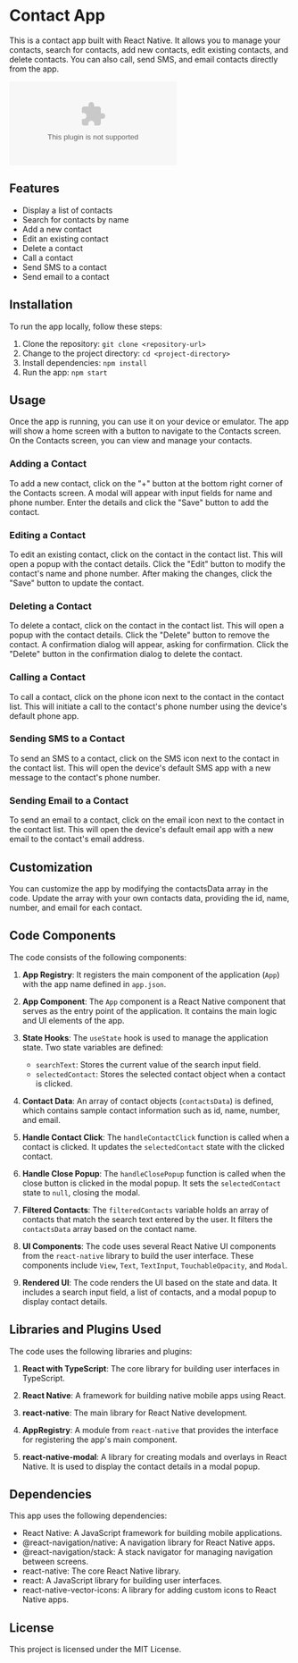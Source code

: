 # Contact App

This is a contact app built with React Native. It allows you to manage your contacts, search for contacts, add new contacts, edit existing contacts, and delete contacts. You can also call, send SMS, and email contacts directly from the app.

![Download APK](apk/app-release.apk)

## Features

- Display a list of contacts
- Search for contacts by name
- Add a new contact
- Edit an existing contact
- Delete a contact
- Call a contact
- Send SMS to a contact
- Send email to a contact

## Installation

To run the app locally, follow these steps:

1. Clone the repository: `git clone <repository-url>`
2. Change to the project directory: `cd <project-directory>`
3. Install dependencies: `npm install`
4. Run the app: `npm start`

## Usage

Once the app is running, you can use it on your device or emulator. The app will show a home screen with a button to navigate to the Contacts screen. On the Contacts screen, you can view and manage your contacts.

### Adding a Contact

To add a new contact, click on the "+" button at the bottom right corner of the Contacts screen. A modal will appear with input fields for name and phone number. Enter the details and click the "Save" button to add the contact.

### Editing a Contact

To edit an existing contact, click on the contact in the contact list. This will open a popup with the contact details. Click the "Edit" button to modify the contact's name and phone number. After making the changes, click the "Save" button to update the contact.

### Deleting a Contact

To delete a contact, click on the contact in the contact list. This will open a popup with the contact details. Click the "Delete" button to remove the contact. A confirmation dialog will appear, asking for confirmation. Click the "Delete" button in the confirmation dialog to delete the contact.

### Calling a Contact

To call a contact, click on the phone icon next to the contact in the contact list. This will initiate a call to the contact's phone number using the device's default phone app.

### Sending SMS to a Contact

To send an SMS to a contact, click on the SMS icon next to the contact in the contact list. This will open the device's default SMS app with a new message to the contact's phone number.

### Sending Email to a Contact

To send an email to a contact, click on the email icon next to the contact in the contact list. This will open the device's default email app with a new email to the contact's email address.

## Customization

You can customize the app by modifying the contactsData array in the code. Update the array with your own contacts data, providing the id, name, number, and email for each contact.

## Code Components

The code consists of the following components:

1. **App Registry**: It registers the main component of the application (`App`) with the app name defined in `app.json`.

2. **App Component**: The `App` component is a React Native component that serves as the entry point of the application. It contains the main logic and UI elements of the app.

3. **State Hooks**: The `useState` hook is used to manage the application state. Two state variables are defined:
   - `searchText`: Stores the current value of the search input field.
   - `selectedContact`: Stores the selected contact object when a contact is clicked.

4. **Contact Data**: An array of contact objects (`contactsData`) is defined, which contains sample contact information such as id, name, number, and email.

5. **Handle Contact Click**: The `handleContactClick` function is called when a contact is clicked. It updates the `selectedContact` state with the clicked contact.

6. **Handle Close Popup**: The `handleClosePopup` function is called when the close button is clicked in the modal popup. It sets the `selectedContact` state to `null`, closing the modal.

7. **Filtered Contacts**: The `filteredContacts` variable holds an array of contacts that match the search text entered by the user. It filters the `contactsData` array based on the contact name.

8. **UI Components**: The code uses several React Native UI components from the `react-native` library to build the user interface. These components include `View`, `Text`, `TextInput`, `TouchableOpacity`, and `Modal`.

9. **Rendered UI**: The code renders the UI based on the state and data. It includes a search input field, a list of contacts, and a modal popup to display contact details.

## Libraries and Plugins Used

The code uses the following libraries and plugins:

1. **React with TypeScript**: The core library for building user interfaces in TypeScript.

2. **React Native**: A framework for building native mobile apps using React.

3. **react-native**: The main library for React Native development.

4. **AppRegistry**: A module from `react-native` that provides the interface for registering the app's main component.

5. **react-native-modal**: A library for creating modals and overlays in React Native. It is used to display the contact details in a modal popup.


## Dependencies

This app uses the following dependencies:

- React Native: A JavaScript framework for building mobile applications.
- @react-navigation/native: A navigation library for React Native apps.
- @react-navigation/stack: A stack navigator for managing navigation between screens.
- react-native: The core React Native library.
- react: A JavaScript library for building user interfaces.
- react-native-vector-icons: A library for adding custom icons to React Native apps.

## License


This project is licensed under the MIT License.

